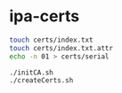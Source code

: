 # ipa-certs

```bash
touch certs/index.txt
touch certs/index.txt.attr
echo -n 01 > certs/serial

./initCA.sh
./createCerts.sh
```

